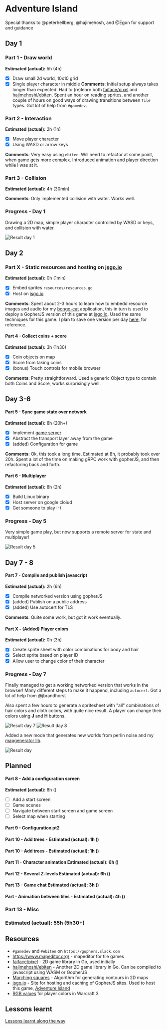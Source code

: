 # Adventure Island

Special thanks to @peterhellberg, @hajimehosh, and @Egon for support and guidance

## Day 1

### Part 1 - Draw world

**Estimated (actual):** 5h (4h)

- [x] Draw small 2d world, 10x10 grid
- [x] Single player character in middle
      **Comments**: Initial setup always takes longer than expected. Had to (re)learn both [faiface/pixel](https://github.com/faiface/pixel) and [hajimehoshi/ebiten](https://github.com/hajimehoshi/ebiten). Spent an hour on reading sprites, and another couple of hours on good ways of drawing transitions between `Tile` types. Got lot of help from `#gamedev`.

### Part 2 - Interaction

**Estimated (actual):** 2h (1h)

- [x] Move player character
- [x] Using WASD or arrow keys

**Comments**: Very easy using `ebiten`. Will need to refactor at some point, when game gets more complex. Introduced animation and player direction while I was at it.

### Part 3 - Collision

**Estimated (actual):** 4h (30min)

**Comments**: Only implemented collision with water. Works well.

### Progress - Day 1

Drawing a 2D map, simple player character controlled by WASD or keys, and collision with water.

![Result day 1](day-1.gif)

## Day 2

### Part X - Static resources and hosting on [jsgo.io](jsgo.io)

**Estimated (actual):** 0h (1min)

- [x] Embed sprites `resources/resources.go`
- [x] Host on [jsgo.io](jsgo.io)

**Comments**: Spent about 2-3 hours to learn how to embedd resource images and audio for my [bongo-cat](https://kyeett.github.io/bongo-cat/) application, this in turn is used to deploy a GopherJS version of this game at [jsgo.io](jsgo.io). Used the same techniques for this game. I plan to save one version per day [here](https://kyeett.github.io/adventure-island/), for reference.

#### Part 4 - Collect coins + score

**Estimated (actual):** 3h (1h30)

- [x] Coin objects on map
- [x] Score from taking coins
- [x] (bonus) Touch controls for mobile browser

**Comments**: Pretty straightforward. Used a generic Object type to contain both Coins and Score, works surprisingly well.

## Day 3-6

#### Part 5 - Sync game state over network

**Estimated (actual):** 8h (20h+)

- [x] Implement [game server](https://github.com/kyeett/gameserver)
- [x] Abstract the transport layer away from the game
- [x] (added) Configuration for game

**Comments**: Ok, this took a long time. Estimated at 8h, it probably took over 20h. Spent a lot of the time on making gRPC work with gopherJS, and then refactoring back and forth.

#### Part 6 - Multiplayer

**Estimated (actual):** 8h (2h)

- [x] Build Linux binary
- [x] Host server on google cloiud
- [x] Get someone to play :-)

### Progress - Day 5

Very simple game play, but now supports a remote server for state and multiplayer!

![Result day 5](day-5.gif)

## Day 7 - 8

#### Part 7 - Compile and publish javascript

**Estimated (actual):** 2h (6h)

- [x] Compile networked version using gopherJS
- [x] (added) Publish on a public address
- [x] (added) Use autocert for TLS

**Comments**: Quite some work, but got it work eventually.

#### Part X - (Added) Player colors

**Estimated (actual):** 0h (3h)

- [x] Create sprite sheet with color combinations for body and hair
- [x] Select sprite based on player ID
- [x] Allow user to change color of their character

### Progress - Day 7

Finally managed to get a working networked version that works in the browser! Many different steps to make it happend, including `autocert`. Got a lot of help from @jbrandhorst

Also spent a few hours to generate a spritesheet with "all" combinations of hair colors and cloth colors, with quite nice result. A player can change their colors using **J** and **H** buttons.

![Result day 7](day-7.gif)
![Result day 8](day-8.gif)

Added a new mode that generates new worlds from perlin noise and my [mapgenerator lib](https://github.com/kyeett/mapgenerator/blob/master/gen/gen.go).

![Result day ](day-8.1.png)

## Planned

#### Part 8 - Add a configuration screen

**Estimated (actual):** 8h ()

- [ ] Add a start screen
- [ ] Game scenes
- [ ] Navigate between start screen and game screen
- [ ] Select map when starting

#### Part 9 - Configuration pt2

#### Part 10 - Add trees - **Estimated (actual):** 1h ()

#### Part 10 - Add trees - **Estimated (actual):** 1h ()

#### Part 11 - Character animation **Estimated (actual):** 6h ()

#### Part 12 - Several Z-levels **Estimated (actual):** 6h ()

#### Part 13 - Game chat **Estimated (actual):** 3h ()

#### Part - Animation between tiles - **Estimated (actual):** 4h ()

### Part 13 - Misc

<!-- **Estimated (actual):** 8h ()
- [ ] Touch relative to player
- [ ] Different colors for multiplayer

**Comments**:  -->

### Estimated (actual): 55h (5h30+)

## Resources

- `#gamedev` and `#ebiten` on `https://gophers.slack.com`
- <https://www.mapeditor.org/> - mapeditor for tile games
- [faiface/pixel](https://github.com/faiface/pixel) - 2D game library in Go, used initially
- [hajimehoshi/ebiten](https://github.com/hajimehoshi/ebiten) - Another 2D game library in Go. Can be compiled to javascript using WASM or GopherJS
- [Marching squares](https://en.wikipedia.org/wiki/Marching_squares) - Algorithm for generating contours in 2D maps
- [jsgo.io](jsgo.io) - Site for hosting and caching of GopherJS sites. Used to host this game, [Adventure Island](https://kyeett.github.io/adventure-island/)
- [RGB values](http://www.wc3c.net/showthread.php?t=101858&page=4) for player colors in Warcraft 3

## Lessons learnt

[Lessons learnt along the way](LESSONS_LEARNT.md)

